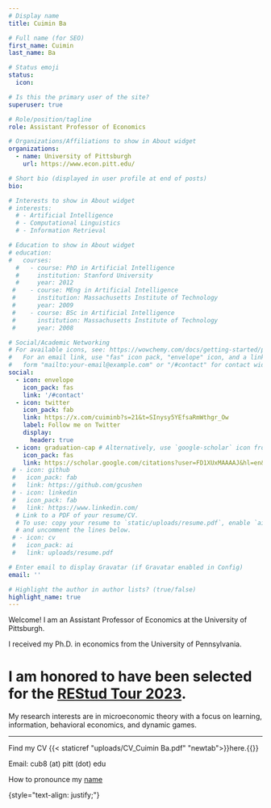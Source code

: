 ```yaml
---
# Display name
title: Cuimin Ba

# Full name (for SEO)
first_name: Cuimin
last_name: Ba

# Status emoji
status:
  icon: 

# Is this the primary user of the site?
superuser: true

# Role/position/tagline
role: Assistant Professor of Economics

# Organizations/Affiliations to show in About widget
organizations:
  - name: University of Pittsburgh
    url: https://www.econ.pitt.edu/

# Short bio (displayed in user profile at end of posts)
bio: 

# Interests to show in About widget
# interests:
  # - Artificial Intelligence
  # - Computational Linguistics
  # - Information Retrieval

# Education to show in About widget
# education:
#   courses:
  #   - course: PhD in Artificial Intelligence
  #     institution: Stanford University
  #     year: 2012
 #    - course: MEng in Artificial Intelligence
 #      institution: Massachusetts Institute of Technology
 #      year: 2009
 #    - course: BSc in Artificial Intelligence
 #      institution: Massachusetts Institute of Technology
 #      year: 2008

# Social/Academic Networking
# For available icons, see: https://wowchemy.com/docs/getting-started/page-builder/#icons
#   For an email link, use "fas" icon pack, "envelope" icon, and a link in the
#   form "mailto:your-email@example.com" or "/#contact" for contact widget.
social:
  - icon: envelope
    icon_pack: fas
    link: '/#contact'
  - icon: twitter
    icon_pack: fab
    link: https://x.com/cuiminb?s=21&t=SInysy5YEfsaRmWthgr_Ow
    label: Follow me on Twitter
    display:
      header: true
  - icon: graduation-cap # Alternatively, use `google-scholar` icon from `ai` icon pack
    icon_pack: fas
    link: https://scholar.google.com/citations?user=FD1XUxMAAAAJ&hl=en&oi=ao
 # - icon: github
 #   icon_pack: fab
 #   link: https://github.com/gcushen
 # - icon: linkedin
 #   icon_pack: fab
 #   link: https://www.linkedin.com/
  # Link to a PDF of your resume/CV.
  # To use: copy your resume to `static/uploads/resume.pdf`, enable `ai` icons in `params.yaml`,
  # and uncomment the lines below.
 # - icon: cv
 #   icon_pack: ai
 #   link: uploads/resume.pdf

# Enter email to display Gravatar (if Gravatar enabled in Config)
email: ''

# Highlight the author in author lists? (true/false)
highlight_name: true
---
```


Welcome! I am an Assistant Professor of Economics at the University of Pittsburgh.

I received my Ph.D. in economics from the University of Pennsylvania. 

# I am honored to have been selected for the [REStud Tour 2023](https://sites.google.com/view/restudtour2023/home).
My research interests are in microeconomic theory with a focus on learning, information, behavioral economics, and dynamic games.

---

Find my CV {{< staticref "uploads/CV_Cuimin Ba.pdf" "newtab">}}here.{{</staticref>}}

Email: cub8 (at) pitt (dot) edu

How to pronounce my [name](https://translate.google.com/?sl=auto&tl=zh-CN&text=%E8%90%83%E6%95%8F&op=translate)

{style="text-align: justify;"}

